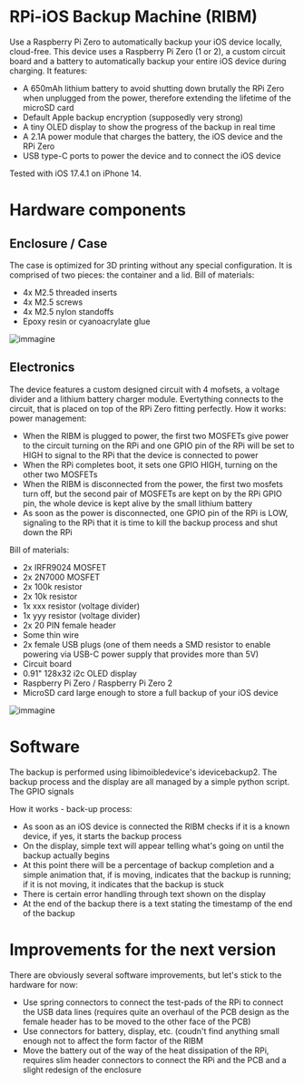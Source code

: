 # RPi-iOS Backup Machine (RIBM)
Use a Raspberry Pi Zero to automatically backup your iOS device locally, cloud-free.
This device uses a Raspberry Pi Zero (1 or 2), a custom circuit board and a battery to automatically backup your entire iOS device during charging.
It features:
 - A 650mAh lithium battery to avoid shutting down brutally the RPi Zero when unplugged from the power, therefore extending the lifetime of the microSD card
 - Default Apple backup encryption (supposedly very strong)
 - A tiny OLED display to show the progress of the backup in real time
 - A 2.1A power module that charges the battery, the iOS device and the RPi Zero
 - USB type-C ports to power the device and to connect the iOS device

Tested with iOS 17.4.1 on iPhone 14.

# Hardware components
## Enclosure / Case
The case is optimized for 3D printing without any special configuration. It is comprised of two pieces: the container and a lid.
Bill of materials:
 - 4x M2.5 threaded inserts
 - 4x M2.5 screws
 - 4x M2.5 nylon standoffs
 - Epoxy resin or cyanoacrylate glue

![immagine](https://github.com/giovi321/rpi-ios-backup-machine/assets/6443515/9f952f51-1de0-4623-a86d-08f3c7d90ea5)

## Electronics
The device features a custom designed circuit with 4 mofsets, a voltage divider and a lithium battery charger module.
Evertything connects to the circuit, that is placed on top of the RPi Zero fitting perfectly.
How it works: power management:
 - When the RIBM is plugged to power, the first two MOSFETs give power to the circuit turning on the RPi and one GPIO pin of the RPi will be set to HIGH to signal to the RPi that the device is connected to power
 - When the RPi completes boot, it sets one GPIO HIGH, turning on the other two MOSFETs
 - When the RIBM is disconnected from the power, the first two mosfets turn off, but the second pair of MOSFETs are kept on by the RPi GPIO pin, the whole device is kept alive by the small lithium battery
 - As soon as the power is disconnected, one GPIO pin of the RPi is LOW, signaling to the RPi that it is time to kill the backup process and shut down the RPi

Bill of materials:
 - 2x IRFR9024 MOSFET
 - 2x 2N7000 MOSFET
 - 2x 100k resistor
 - 2x 10k resistor
 - 1x xxx resistor (voltage divider)
 - 1x yyy resistor (voltage divider)
 - 2x 20 PIN female header
 - Some thin wire
 - 2x female USB plugs (one of them needs a SMD resistor to enable powering via USB-C power supply that provides more than 5V)
 - Circuit board
 - 0.91" 128x32 i2c OLED display
 - Raspberry Pi Zero / Raspberry Pi Zero 2
 - MicroSD card large enough to store a full backup of your iOS device

![immagine](https://github.com/giovi321/rpi-ios-backup-machine/assets/6443515/2c802494-e9c2-49bf-b19f-a2cdf4a6c33f)


# Software
The backup is performed using libimoibledevice's idevicebackup2.
The backup process and the display are all managed by a simple python script.
The GPIO signals 

How it works - back-up process:
 - As soon as an iOS device is connected the RIBM checks if it is a known device, if yes, it starts the backup process
 - On the display, simple text will appear telling what's going on until the backup actually begins
 - At this point there will be a percentage of backup completion and a simple animation that, if is moving, indicates that the backup is running; if it is not moving, it indicates that the backup is stuck
 - There is certain error handling through text shown on the display
 - At the end of the backup there is a text stating the timestamp of the end of the backup

# Improvements for the next version
There are obviously several software improvements, but let's stick to the hardware for now:
 - Use spring connectors to connect the test-pads of the RPi to connect the USB data lines (requires quite an overhaul of the PCB design as the female header has to be moved to the other face of the PCB)
 - Use connectors for battery, display, etc. (coudn't find anything small enough not to affect the form factor of the RIBM
 - Move the battery out of the way of the heat dissipation of the RPi, requires slim header connectors to connect the RPi and the PCB and a slight redesign of the enclosure
